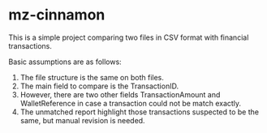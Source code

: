 # mz-cinnamon

This is a simple project comparing two files in CSV format with financial transactions.

Basic assumptions are as follows:

1. The file structure is the same on both files.
2. The main field to compare is the TransactionID.
3. However, there are two other fields TransactionAmount and WalletReference in case a transaction could not be match exactly.
4. The unmatched report highlight those transactions suspected to be the same, but manual revision is needed.
